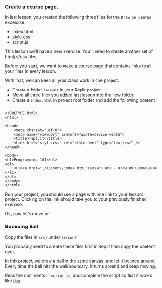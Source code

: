 

### Create a course page.

In last lesson, you created the following three files for the `Draw on Canvas` excercise.
 - index.html
 - style.css
 - script.js
 
This lesson we'll have a new exercise. You'll need to create another set of html/js/css files. 

Before you start, we want to make a course page that contains links to all your files in every lesson. 

With that, we can keep all your class work in one project.


- Create a folder `lesson1` in your Replit project
- Move all three files you added last lesson into the new folder.
- Create a `index.html` in project root folder and add the following content
```

<!DOCTYPE html>
<html>

<head>
	<meta charset="utf-8">
	<meta name="viewport" content="width=device-width">
	<title>repl.it</title>
	<link href="style.css" rel="stylesheet" type="text/css" />
</head>

<body>
<h1>Programming 101</h1>
<ol>
    <li><a href="./lesson1/index.html">Lesson One - Draw On Canval</a></li>
</ol> 
</body>
</html>
```

Run your project, you should see a page with one link to your lesson1 project. Clicking on the link should take you to your previously finished exercise.


Ok, now let's move on!

### Bouncing Ball

Copy the files in `src/` under `lesson2`

You probably need to create these files first in Replit then copy the content over.

In this project, we draw a ball in the same canvas, and let it bounce around. 
Every time the ball hits the wall/boundary, it turns around and keep moving.

Read the comments in `script.js`, and complete the script so that it works like [this](https://kcs101.kunlu.repl.co/brick/ex2/completed.html)

